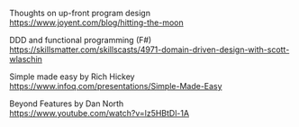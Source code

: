 Thoughts on up-front program design  
https://www.joyent.com/blog/hitting-the-moon

DDD and functional programming (F#)  
https://skillsmatter.com/skillscasts/4971-domain-driven-design-with-scott-wlaschin

Simple made easy by Rich Hickey  
https://www.infoq.com/presentations/Simple-Made-Easy

Beyond Features by Dan North  
https://www.youtube.com/watch?v=lz5HBtDl-1A

